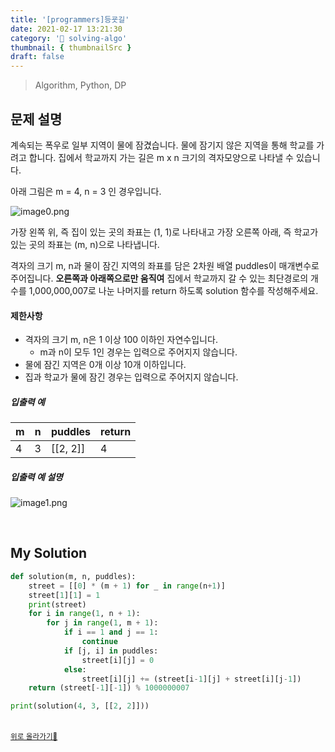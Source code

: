 ```yaml
---
title: '[programmers]등굣길'
date: 2021-02-17 13:21:30
category: '💯 solving-algo'
thumbnail: { thumbnailSrc }
draft: false
---
```


> Algorithm, Python, DP

## 문제 설명

계속되는 폭우로 일부 지역이 물에 잠겼습니다. 물에 잠기지 않은 지역을 통해 학교를 가려고 합니다. 집에서 학교까지 가는 길은 m x n 크기의 격자모양으로 나타낼 수 있습니다.

아래 그림은 m = 4, n = 3 인 경우입니다.

![image0.png](https://grepp-programmers.s3.amazonaws.com/files/ybm/056f54e618/f167a3bc-e140-4fa8-a8f8-326a99e0f567.png)

가장 왼쪽 위, 즉 집이 있는 곳의 좌표는 (1, 1)로 나타내고 가장 오른쪽 아래, 즉 학교가 있는 곳의 좌표는 (m, n)으로 나타냅니다.

격자의 크기 m, n과 물이 잠긴 지역의 좌표를 담은 2차원 배열 puddles이 매개변수로 주어집니다. **오른쪽과 아래쪽으로만 움직여** 집에서 학교까지 갈 수 있는 최단경로의 개수를 1,000,000,007로 나눈 나머지를 return 하도록 solution 함수를 작성해주세요.

#### 제한사항

- 격자의 크기 m, n은 1 이상 100 이하인 자연수입니다.
  - m과 n이 모두 1인 경우는 입력으로 주어지지 않습니다.
- 물에 잠긴 지역은 0개 이상 10개 이하입니다.
- 집과 학교가 물에 잠긴 경우는 입력으로 주어지지 않습니다.

##### 입출력 예

| m   | n   | puddles  | return |
| --- | --- | -------- | ------ |
| 4   | 3   | [[2, 2]] | 4      |

##### 입출력 예 설명

![image1.png](https://grepp-programmers.s3.amazonaws.com/files/ybm/32c67958d5/729216f3-f305-4ad1-b3b0-04c2ba0b379a.png)

<br />

## My Solution

```python
def solution(m, n, puddles):
    street = [[0] * (m + 1) for _ in range(n+1)]
    street[1][1] = 1
    print(street)
    for i in range(1, n + 1):
        for j in range(1, m + 1):
            if i == 1 and j == 1:
                continue
            if [j, i] in puddles:
                street[i][j] = 0
            else:
                street[i][j] += (street[i-1][j] + street[i][j-1])
    return (street[-1][-1]) % 1000000007

print(solution(4, 3, [[2, 2]]))
```

<br />
<a href='#'><small class='up-button'>위로 올라가기💨</small></a>
<br />
